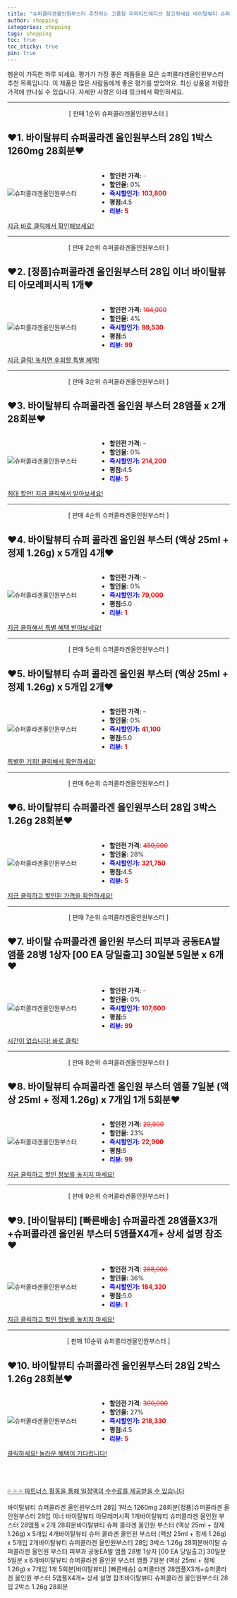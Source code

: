 ```yaml
---
title: "슈퍼콜라겐올인원부스터 추천하는 고품질 리미티드에디션 참고하세요 바이탈뷰티 슈퍼콜라겐 올인원부스터 28입 1박스"
author: shopping
categories: shopping
tags: shopping
toc: true
toc_sticky: true
pin: true
---
```

행운이 가득한 하루 되세요. 평가가 가장 좋은 제품들을 모은 슈퍼콜라겐올인원부스터 추천 목록입니다. 이 제품은 많은 사람들에게 좋은 평가를 받았어요. 최신 상품을 저렴한 가격에 만나실 수 있습니다. 자세한 사항은 아래 링크에서 확인하세요.

---
<p class="toplist" style="margin: 0 auto; display: block; width: fit-content;">[ 판매 1순위 슈퍼콜라겐올인원부스터 ]</p>

<h2><strong>❤️1. 바이탈뷰티 슈퍼콜라겐 올인원부스터 28입 1박스 1260mg 28회분❤️</strong></h2>

<div style="display: flex; align-items: center;">
    <div style="flex: 0.4;">
        <img src="https://thumbnail10.coupangcdn.com/thumbnails/remote/230x230ex/image/vendor_inventory/7e00/7e806406ba918bd4c6a1e5f9dc08c1eb391a66e25c8984242a70b8873460.png" alt="슈퍼콜라겐올인원부스터" style="max-width: 100%;">
    </div>
    <div style="flex: 0.6; margin-left: 10px;">
        <ul>
            <li><strong>할인전 가격:</strong> <del style="color: red;">-</del></li>
            <li><strong>할인율:</strong> 0%</li>
            <li><span style='color:blue'><strong>즉시할인가:</strong></span> <span style='color:red'><strong>103,800</strong></span></li>
            <li><strong>평점:</strong>4.5</li>
            <li><span style='color:blue'><strong>리뷰:</strong></span> <span style='color:red'><strong>5</strong></span></li>
        </ul>
    </div>
</div>
<div class="center">
    <a href="https://selin100587.github.io?lptag=AF9450613&subid=githubio&pageKey=7937021209&traceid=V0-153&itemId=22525555709&vendorItemId=90672153129" class="myButton">
        지금 바로 클릭해서 확인해보세요!
    </a>
</div>


---
<p class="toplist" style="margin: 0 auto; display: block; width: fit-content;">[ 판매 2순위 슈퍼콜라겐올인원부스터 ]</p>

<h2><strong>❤️2. [정품]슈퍼콜라겐 올인원부스터 28입 이너 바이탈뷰티 아모레퍼시픽 1개❤️</strong></h2>

<div style="display: flex; align-items: center;">
    <div style="flex: 0.4;">
        <img src="https://thumbnail8.coupangcdn.com/thumbnails/remote/230x230ex/image/vendor_inventory/6a94/f92278b8e5d3045361235c22fdae5d2e5b70dcf5cb64ed08aeefdcc61966.png" alt="슈퍼콜라겐올인원부스터" style="max-width: 100%;">
    </div>
    <div style="flex: 0.6; margin-left: 10px;">
        <ul>
            <li><strong>할인전 가격:</strong> <del style="color: red;">104,000</del></li>
            <li><strong>할인율:</strong> 4%</li>
            <li><span style='color:blue'><strong>즉시할인가:</strong></span> <span style='color:red'><strong>99,530</strong></span></li>
            <li><strong>평점:</strong>5</li>
            <li><span style='color:blue'><strong>리뷰:</strong></span> <span style='color:red'><strong>99</strong></span></li>
        </ul>
    </div>
</div>
<div class="center">
    <a href="https://selin100587.github.io?lptag=AF9450613&subid=githubio&pageKey=8205006889&traceid=V0-153&itemId=23727707166&vendorItemId=90748516281" class="myButton">
        지금 클릭! 놓치면 후회할 특별 혜택!
    </a>
</div>


---
<p class="toplist" style="margin: 0 auto; display: block; width: fit-content;">[ 판매 3순위 슈퍼콜라겐올인원부스터 ]</p>

<h2><strong>❤️3. 바이탈뷰티 슈퍼콜라겐 올인원 부스터 28앰플 x 2개 28회분❤️</strong></h2>

<div style="display: flex; align-items: center;">
    <div style="flex: 0.4;">
        <img src="https://thumbnail6.coupangcdn.com/thumbnails/remote/230x230ex/image/vendor_inventory/32f8/578c1cc1f417a8342868933268841d92afb26b5ddbc27175a82a93bc97ba.jpg" alt="슈퍼콜라겐올인원부스터" style="max-width: 100%;">
    </div>
    <div style="flex: 0.6; margin-left: 10px;">
        <ul>
            <li><strong>할인전 가격:</strong> <del style="color: red;">-</del></li>
            <li><strong>할인율:</strong> 0%</li>
            <li><span style='color:blue'><strong>즉시할인가:</strong></span> <span style='color:red'><strong>214,200</strong></span></li>
            <li><strong>평점:</strong>4.5</li>
            <li><span style='color:blue'><strong>리뷰:</strong></span> <span style='color:red'><strong>5</strong></span></li>
        </ul>
    </div>
</div>
<div class="center">
    <a href="https://selin100587.github.io?lptag=AF9450613&subid=githubio&pageKey=7937021209&traceid=V0-153&itemId=22521731501&vendorItemId=89563781537" class="myButton">
        최대 할인! 지금 클릭해서 알아보세요!
    </a>
</div>


---
<p class="toplist" style="margin: 0 auto; display: block; width: fit-content;">[ 판매 4순위 슈퍼콜라겐올인원부스터 ]</p>

<h2><strong>❤️4. 바이탈뷰티 슈퍼 콜라겐 올인원 부스터 (액상 25ml + 정제 1.26g) x 5개입 4개❤️</strong></h2>

<div style="display: flex; align-items: center;">
    <div style="flex: 0.4;">
        <img src="https://thumbnail10.coupangcdn.com/thumbnails/remote/230x230ex/image/vendor_inventory/577f/51da63f3b65ef2dd22195484760e32d4e77e89c089ebb6bcad73b0df1fcc.jpg" alt="슈퍼콜라겐올인원부스터" style="max-width: 100%;">
    </div>
    <div style="flex: 0.6; margin-left: 10px;">
        <ul>
            <li><strong>할인전 가격:</strong> <del style="color: red;">-</del></li>
            <li><strong>할인율:</strong> 0%</li>
            <li><span style='color:blue'><strong>즉시할인가:</strong></span> <span style='color:red'><strong>79,000</strong></span></li>
            <li><strong>평점:</strong>5.0</li>
            <li><span style='color:blue'><strong>리뷰:</strong></span> <span style='color:red'><strong>1</strong></span></li>
        </ul>
    </div>
</div>
<div class="center">
    <a href="https://selin100587.github.io?lptag=AF9450613&subid=githubio&pageKey=7949572195&traceid=V0-153&itemId=23758301882&vendorItemId=90782741039" class="myButton">
        지금 클릭해서 특별 혜택 받아보세요!
    </a>
</div>


---
<p class="toplist" style="margin: 0 auto; display: block; width: fit-content;">[ 판매 5순위 슈퍼콜라겐올인원부스터 ]</p>

<h2><strong>❤️5. 바이탈뷰티 슈퍼 콜라겐 올인원 부스터 (액상 25ml + 정제 1.26g) x 5개입 2개❤️</strong></h2>

<div style="display: flex; align-items: center;">
    <div style="flex: 0.4;">
        <img src="https://thumbnail9.coupangcdn.com/thumbnails/remote/230x230ex/image/vendor_inventory/d1ec/27b396f781e3be0737ece9ab1cf97e9de71ddce0bde3a9a555117a075082.jpg" alt="슈퍼콜라겐올인원부스터" style="max-width: 100%;">
    </div>
    <div style="flex: 0.6; margin-left: 10px;">
        <ul>
            <li><strong>할인전 가격:</strong> <del style="color: red;">-</del></li>
            <li><strong>할인율:</strong> 0%</li>
            <li><span style='color:blue'><strong>즉시할인가:</strong></span> <span style='color:red'><strong>41,100</strong></span></li>
            <li><strong>평점:</strong>5.0</li>
            <li><span style='color:blue'><strong>리뷰:</strong></span> <span style='color:red'><strong>1</strong></span></li>
        </ul>
    </div>
</div>
<div class="center">
    <a href="https://selin100587.github.io?lptag=AF9450613&subid=githubio&pageKey=7949572195&traceid=V0-153&itemId=23758301883&vendorItemId=90782741044" class="myButton">
        특별한 기회! 클릭해서 확인하세요!
    </a>
</div>


---
<p class="toplist" style="margin: 0 auto; display: block; width: fit-content;">[ 판매 6순위 슈퍼콜라겐올인원부스터 ]</p>

<h2><strong>❤️6. 바이탈뷰티 슈퍼콜라겐 올인원부스터 28입 3박스 1.26g 28회분❤️</strong></h2>

<div style="display: flex; align-items: center;">
    <div style="flex: 0.4;">
        <img src="https://thumbnail9.coupangcdn.com/thumbnails/remote/230x230ex/image/vendor_inventory/4473/a95022375bba4ed556664f85348fe1439d0181c1714b3a0dd2fb45b281d0.png" alt="슈퍼콜라겐올인원부스터" style="max-width: 100%;">
    </div>
    <div style="flex: 0.6; margin-left: 10px;">
        <ul>
            <li><strong>할인전 가격:</strong> <del style="color: red;">450,000</del></li>
            <li><strong>할인율:</strong> 28%</li>
            <li><span style='color:blue'><strong>즉시할인가:</strong></span> <span style='color:red'><strong>321,750</strong></span></li>
            <li><strong>평점:</strong>4.5</li>
            <li><span style='color:blue'><strong>리뷰:</strong></span> <span style='color:red'><strong>5</strong></span></li>
        </ul>
    </div>
</div>
<div class="center">
    <a href="https://selin100587.github.io?lptag=AF9450613&subid=githubio&pageKey=7937021209&traceid=V0-153&itemId=22525544672&vendorItemId=90532740506" class="myButton">
        지금 클릭하고 할인된 가격을 확인하세요!
    </a>
</div>


---
<p class="toplist" style="margin: 0 auto; display: block; width: fit-content;">[ 판매 7순위 슈퍼콜라겐올인원부스터 ]</p>

<h2><strong>❤️7. 바이탈 슈퍼콜라겐 올인원 부스터 피부과 공동EA발 앰플 28병 1상자 [00 EA 당일출고] 30일분 5일분 x 6개❤️</strong></h2>

<div style="display: flex; align-items: center;">
    <div style="flex: 0.4;">
        <img src="https://thumbnail9.coupangcdn.com/thumbnails/remote/230x230ex/image/vendor_inventory/b993/374d182836e45f442331969d118a46ded96c026f6ce8fddb18910d02919d.jpg" alt="슈퍼콜라겐올인원부스터" style="max-width: 100%;">
    </div>
    <div style="flex: 0.6; margin-left: 10px;">
        <ul>
            <li><strong>할인전 가격:</strong> <del style="color: red;">-</del></li>
            <li><strong>할인율:</strong> 0%</li>
            <li><span style='color:blue'><strong>즉시할인가:</strong></span> <span style='color:red'><strong>107,600</strong></span></li>
            <li><strong>평점:</strong>5</li>
            <li><span style='color:blue'><strong>리뷰:</strong></span> <span style='color:red'><strong>99</strong></span></li>
        </ul>
    </div>
</div>
<div class="center">
    <a href="https://selin100587.github.io?lptag=AF9450613&subid=githubio&pageKey=8190334589&traceid=V0-153&itemId=23436994747&vendorItemId=90463884347" class="myButton">
        시간이 없습니다! 바로 클릭!
    </a>
</div>


---
<p class="toplist" style="margin: 0 auto; display: block; width: fit-content;">[ 판매 8순위 슈퍼콜라겐올인원부스터 ]</p>

<h2><strong>❤️8. 바이탈뷰티 슈퍼콜라겐 올인원 부스터 앰플 7일분 (액상 25ml + 정제 1.26g) x 7개입 1개 5회분❤️</strong></h2>

<div style="display: flex; align-items: center;">
    <div style="flex: 0.4;">
        <img src="https://thumbnail8.coupangcdn.com/thumbnails/remote/230x230ex/image/vendor_inventory/50c2/30d17e51df17f0ad0f925f9668cca8f4184f8c867bf4657ef00ae8c5a7bb.jpg" alt="슈퍼콜라겐올인원부스터" style="max-width: 100%;">
    </div>
    <div style="flex: 0.6; margin-left: 10px;">
        <ul>
            <li><strong>할인전 가격:</strong> <del style="color: red;">29,900</del></li>
            <li><strong>할인율:</strong> 23%</li>
            <li><span style='color:blue'><strong>즉시할인가:</strong></span> <span style='color:red'><strong>22,900</strong></span></li>
            <li><strong>평점:</strong>5</li>
            <li><span style='color:blue'><strong>리뷰:</strong></span> <span style='color:red'><strong>99</strong></span></li>
        </ul>
    </div>
</div>
<div class="center">
    <a href="https://selin100587.github.io?lptag=AF9450613&subid=githubio&pageKey=8203850370&traceid=V0-153&itemId=23521125140&vendorItemId=90547463781" class="myButton">
        지금 클릭하고 할인 정보를 놓치지 마세요!
    </a>
</div>


---
<p class="toplist" style="margin: 0 auto; display: block; width: fit-content;">[ 판매 9순위 슈퍼콜라겐올인원부스터 ]</p>

<h2><strong>❤️9. [바이탈뷰티] [빠른배송] 슈퍼콜라겐 28앰플X3개+슈퍼콜라겐 올인원 부스터 5앰플X4개+ 상세 설명 참조❤️</strong></h2>

<div style="display: flex; align-items: center;">
    <div style="flex: 0.4;">
        <img src="https://thumbnail7.coupangcdn.com/thumbnails/remote/230x230ex/image/vendor_inventory/c75c/56e4c1747886c7321f28726b981d06674d8c0fbc49ccabacd8ead98d3146.jpg" alt="슈퍼콜라겐올인원부스터" style="max-width: 100%;">
    </div>
    <div style="flex: 0.6; margin-left: 10px;">
        <ul>
            <li><strong>할인전 가격:</strong> <del style="color: red;">288,000</del></li>
            <li><strong>할인율:</strong> 36%</li>
            <li><span style='color:blue'><strong>즉시할인가:</strong></span> <span style='color:red'><strong>184,320</strong></span></li>
            <li><strong>평점:</strong>5.0</li>
            <li><span style='color:blue'><strong>리뷰:</strong></span> <span style='color:red'><strong>1</strong></span></li>
        </ul>
    </div>
</div>
<div class="center">
    <a href="https://selin100587.github.io?lptag=AF9450613&subid=githubio&pageKey=8006190134&traceid=V0-153&itemId=22316842591&vendorItemId=89362219191" class="myButton">
        지금 클릭하고 할인 정보를 놓치지 마세요!
    </a>
</div>


---
<p class="toplist" style="margin: 0 auto; display: block; width: fit-content;">[ 판매 10순위 슈퍼콜라겐올인원부스터 ]</p>

<h2><strong>❤️10. 바이탈뷰티 슈퍼콜라겐 올인원부스터 28입 2박스 1.26g 28회분❤️</strong></h2>

<div style="display: flex; align-items: center;">
    <div style="flex: 0.4;">
        <img src="https://thumbnail9.coupangcdn.com/thumbnails/remote/230x230ex/image/vendor_inventory/4473/a95022375bba4ed556664f85348fe1439d0181c1714b3a0dd2fb45b281d0.png" alt="슈퍼콜라겐올인원부스터" style="max-width: 100%;">
    </div>
    <div style="flex: 0.6; margin-left: 10px;">
        <ul>
            <li><strong>할인전 가격:</strong> <del style="color: red;">300,000</del></li>
            <li><strong>할인율:</strong> 27%</li>
            <li><span style='color:blue'><strong>즉시할인가:</strong></span> <span style='color:red'><strong>218,330</strong></span></li>
            <li><strong>평점:</strong>4.5</li>
            <li><span style='color:blue'><strong>리뷰:</strong></span> <span style='color:red'><strong>5</strong></span></li>
        </ul>
    </div>
</div>
<div class="center">
    <a href="https://selin100587.github.io?lptag=AF9450613&subid=githubio&pageKey=7937021209&traceid=V0-153&itemId=22525544669&vendorItemId=90532740496" class="myButton">
        클릭하세요! 놀라운 혜택이 기다립니다!
    </a>
</div>

<br><br><br>[💦 💦 💦 파트너스 활동을 통해 일정액의 수수료를 제공받을 수 있습니다](https://link.coupang.com/a/bcpT2c)<br><br>바이탈뷰티 슈퍼콜라겐 올인원부스터 28입 1박스 1260mg 28회분[정품]슈퍼콜라겐 올인원부스터 28입 이너 바이탈뷰티 아모레퍼시픽 1개바이탈뷰티 슈퍼콜라겐 올인원 부스터 28앰플 x 2개 28회분바이탈뷰티 슈퍼 콜라겐 올인원 부스터 (액상 25ml + 정제 1.26g) x 5개입 4개바이탈뷰티 슈퍼 콜라겐 올인원 부스터 (액상 25ml + 정제 1.26g) x 5개입 2개바이탈뷰티 슈퍼콜라겐 올인원부스터 28입 3박스 1.26g 28회분바이탈 슈퍼콜라겐 올인원 부스터 피부과 공동EA발 앰플 28병 1상자 [00 EA 당일출고] 30일분 5일분 x 6개바이탈뷰티 슈퍼콜라겐 올인원 부스터 앰플 7일분 (액상 25ml + 정제 1.26g) x 7개입 1개 5회분[바이탈뷰티] [빠른배송] 슈퍼콜라겐 28앰플X3개+슈퍼콜라겐 올인원 부스터 5앰플X4개+ 상세 설명 참조바이탈뷰티 슈퍼콜라겐 올인원부스터 28입 2박스 1.26g 28회분